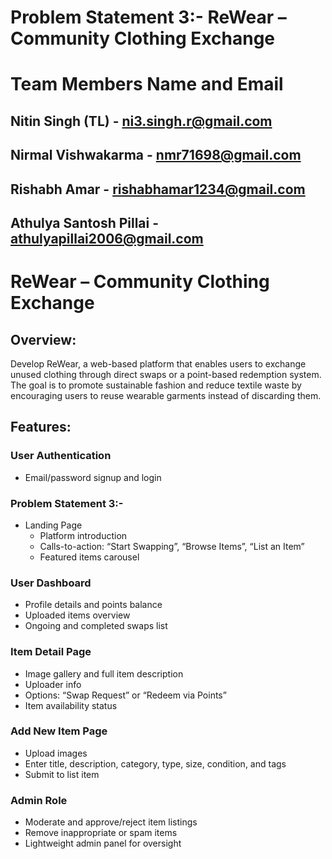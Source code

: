 # Problem Statement 3:- ReWear – Community Clothing Exchange
# Team Members Name and Email
## Nitin Singh (TL) - ni3.singh.r@gmail.com
## Nirmal Vishwakarma - nmr71698@gmail.com
## Rishabh Amar - rishabhamar1234@gmail.com
## Athulya Santosh Pillai - athulyapillai2006@gmail.com


# ReWear – Community Clothing Exchange

## Overview:
Develop ReWear, a web-based platform that enables users to exchange unused clothing through direct swaps or a point-based redemption system. The goal is to promote sustainable fashion and reduce textile waste by encouraging users to reuse wearable garments instead of discarding them.

## Features:

### User Authentication
- Email/password signup and login

### Problem Statement 3:-
- Landing Page
  - Platform introduction
  - Calls-to-action: “Start Swapping”, “Browse Items”, “List an Item”
  - Featured items carousel

### User Dashboard
- Profile details and points balance
- Uploaded items overview
- Ongoing and completed swaps list

### Item Detail Page
- Image gallery and full item description
- Uploader info
- Options: “Swap Request” or “Redeem via Points”
- Item availability status

### Add New Item Page
- Upload images
- Enter title, description, category, type, size, condition, and tags
- Submit to list item

### Admin Role
- Moderate and approve/reject item listings
- Remove inappropriate or spam items
- Lightweight admin panel for oversight
